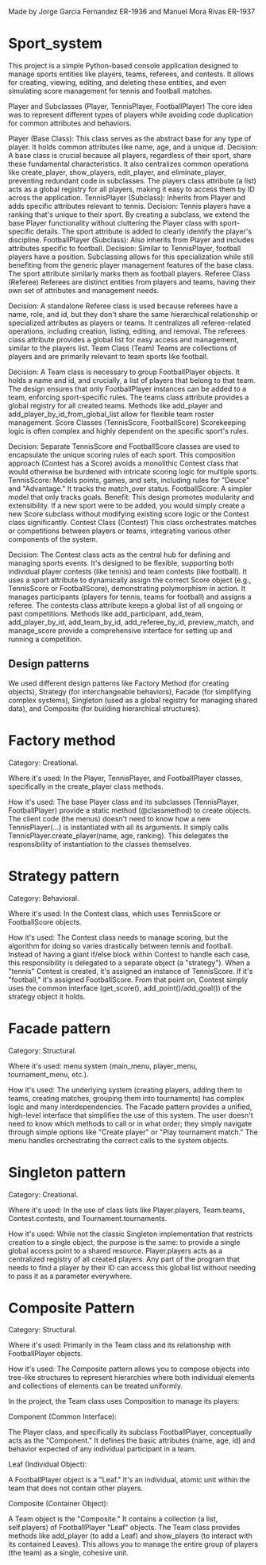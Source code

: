 Made by Jorge Garcia Fernandez ER-1936 and Manuel Mora Rivas ER-1937

# Sport_system


This project is a simple Python-based console application designed to manage sports entities like players, teams, referees, and contests. It allows for creating, viewing, editing, and deleting these entities, and even simulating score management for tennis and football matches.

Player and Subclasses (Player, TennisPlayer, FootballPlayer)
The core idea was to represent different types of players while avoiding code duplication for common attributes and behaviors.

Player (Base Class): This class serves as the abstract base for any type of player. It holds common attributes like name, age, and a unique id.
Decision: A base class is crucial because all players, regardless of their sport, share these fundamental characteristics. It also centralizes common operations like create_player, show_players, edit_player, and eliminate_player, preventing redundant code in subclasses. The players class attribute (a list) acts as a global registry for all players, making it easy to access them by ID across the application.
TennisPlayer (Subclass): Inherits from Player and adds specific attributes relevant to tennis.
Decision: Tennis players have a ranking that's unique to their sport. By creating a subclass, we extend the base Player functionality without cluttering the Player class with sport-specific details. The sport attribute is added to clearly identify the player's discipline.
FootballPlayer (Subclass): Also inherits from Player and includes attributes specific to football.
Decision: Similar to TennisPlayer, football players have a position. Subclassing allows for this specialization while still benefiting from the generic player management features of the base class. The sport attribute similarly marks them as football players.
Referee Class (Referee)
Referees are distinct entities from players and teams, having their own set of attributes and management needs.

Decision: A standalone Referee class is used because referees have a name, role, and id, but they don't share the same hierarchical relationship or specialized attributes as players or teams. It centralizes all referee-related operations, including creation, listing, editing, and removal. The referees class attribute provides a global list for easy access and management, similar to the players list.
Team Class (Team)
Teams are collections of players and are primarily relevant to team sports like football.

Decision: A Team class is necessary to group FootballPlayer objects. It holds a name and id, and crucially, a list of players that belong to that team. The design ensures that only FootballPlayer instances can be added to a team, enforcing sport-specific rules. The teams class attribute provides a global registry for all created teams. Methods like add_player and add_player_by_id_from_global_list allow for flexible team roster management.
Score Classes (TennisScore, FootballScore)
Scorekeeping logic is often complex and highly dependent on the specific sport's rules.

Decision: Separate TennisScore and FootballScore classes are used to encapsulate the unique scoring rules of each sport. This composition approach (Contest has a Score) avoids a monolithic Contest class that would otherwise be burdened with intricate scoring logic for multiple sports.
TennisScore: Models points, games, and sets, including rules for "Deuce" and "Advantage." It tracks the match_over status.
FootballScore: A simpler model that only tracks goals.
Benefit: This design promotes modularity and extensibility. If a new sport were to be added, you would simply create a new Score subclass without modifying existing score logic or the Contest class significantly.
Contest Class (Contest)
This class orchestrates matches or competitions between players or teams, integrating various other components of the system.

Decision: The Contest class acts as the central hub for defining and managing sports events. It's designed to be flexible, supporting both individual player contests (like tennis) and team contests (like football).
It uses a sport attribute to dynamically assign the correct Score object (e.g., TennisScore or FootballScore), demonstrating polymorphism in action.
It manages participants (players for tennis, teams for football) and assigns a referee.
The contests class attribute keeps a global list of all ongoing or past competitions.
Methods like add_participant, add_team, add_player_by_id, add_team_by_id, add_referee_by_id, preview_match, and manage_score provide a comprehensive interface for setting up and running a competition.


## Design patterns

We used different design patterns like Factory Method (for creating objects), Strategy (for interchangeable behaviors), Facade (for simplifying complex systems), Singleton (used as a global registry for managing shared data), and Composite (for building hierarchical structures).

# Factory method 
Category: Creational.

Where it's used: In the Player, TennisPlayer, and FootballPlayer classes, specifically in the create_player class methods.

How it's used: The base Player class and its subclasses (TennisPlayer, FootballPlayer) provide a static method (@classmethod) to create objects. The client code (the menus) doesn't need to know how a new TennisPlayer(...) is instantiated with all its arguments. It simply calls TennisPlayer.create_player(name, age, ranking). This delegates the responsibility of instantiation to the classes themselves.

# Strategy pattern
Category: Behavioral.

Where it's used: In the Contest class, which uses TennisScore or FootballScore objects.

How it's used: The Contest class needs to manage scoring, but the algorithm for doing so varies drastically between tennis and football. Instead of having a giant if/else block within Contest to handle each case, this responsibility is delegated to a separate object (a "strategy"). When a "tennis" Contest is created, it's assigned an instance of TennisScore. If it's "football," it's assigned FootballScore. From that point on, Contest simply uses the common interface (get_score(), add_point()/add_goal()) of the strategy object it holds.

# Facade pattern
Category: Structural.

Where it's used: menu system (main_menu, player_menu, tournament_menu, etc.).

How it's used: The underlying system (creating players, adding them to teams, creating matches, grouping them into tournaments) has complex logic and many interdependencies. The Facade pattern provides a unified, high-level interface that simplifies the use of this system. The user doesn't need to know which methods to call or in what order; they simply navigate through simple options like "Create player" or "Play tournament match." The menu handles orchestrating the correct calls to the system objects.

# Singleton pattern
Category: Creational.

Where it's used: In the use of class lists like Player.players, Team.teams, Contest.contests, and Tournament.tournaments.

How it's used: While not the classic Singleton implementation that restricts creation to a single object, the purpose is the same: to provide a single global access point to a shared resource.  Player.players acts as a centralized registry of all created players. Any part of the program that needs to find a player by their ID can access this global list without needing to pass it as a parameter everywhere.

# Composite Pattern
Category: Structural.

Where it's used: Primarily in the Team class and its relationship with FootballPlayer objects.

How it's used:
The Composite pattern allows you to compose objects into tree-like structures to represent hierarchies where both individual elements and collections of elements can be treated uniformly.

In the project, the Team class uses Composition to manage its players:

Component (Common Interface):

The Player class, and specifically its subclass FootballPlayer, conceptually acts as the "Component." It defines the basic attributes (name, age, id) and behavior expected of any individual participant in a team.

Leaf (Individual Object):

A FootballPlayer object is a "Leaf." It's an individual, atomic unit within the team that does not contain other players. 

Composite (Container Object):

A Team object is the "Composite." It contains a collection (a list, self.players) of FootballPlayer "Leaf" objects.
The Team class provides methods like add_player (to add a Leaf) and show_players (to interact with its contained Leaves). This allows you to manage the entire group of players (the team) as a single, cohesive unit.